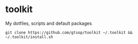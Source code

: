 # toolkit

My dotfiles, scripts and default packages

```
git clone https://github.com/gtsop/toolkit ~/.toolkit && ~/.toolkit/install.sh
```
